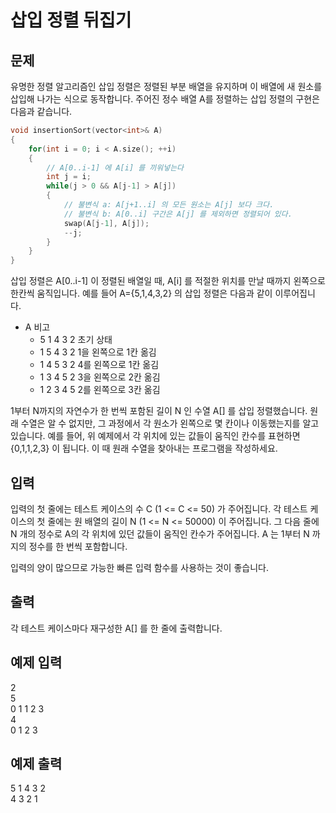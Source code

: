 # 삽입 정렬 뒤집기

## 문제

유명한 정렬 알고리즘인 삽입 정렬은 정렬된 부분 배열을 유지하며 이 배열에 새 원소를 삽입해 나가는 식으로 동작합니다. 주어진 정수 배열 A를 정렬하는 삽입 정렬의 구현은 다음과 같습니다.

``` c++
void insertionSort(vector<int>& A) 
{
	for(int i = 0; i < A.size(); ++i) 
	{
		// A[0..i-1] 에 A[i] 를 끼워넣는다
		int j = i;
		while(j > 0 && A[j-1] > A[j]) 
		{
			// 불변식 a: A[j+1..i] 의 모든 원소는 A[j] 보다 크다.
			// 불변식 b: A[0..i] 구간은 A[j] 를 제외하면 정렬되어 있다.
			swap(A[j-1], A[j]);
			--j;
		}
	}
}
```

삽입 정렬은 A[0..i-1] 이 정렬된 배열일 때, A[i] 를 적절한 위치를 만날 때까지 왼쪽으로 한칸씩 움직입니다. 예를 들어 A={5,1,4,3,2} 의 삽입 정렬은 다음과 같이 이루어집니다.

* A	비고  
	- 5 1 4 3 2	초기 상태    
	- 1 5 4 3 2	1을 왼쪽으로 1칸 옮김   
	- 1 4 5 3 2	4를 왼쪽으로 1칸 옮김   
	- 1 3 4 5 2	3을 왼쪽으로 2칸 옮김   
	- 1 2 3 4 5	2를 왼쪽으로 3칸 옮김   

1부터 N까지의 자연수가 한 번씩 포함된 길이 N 인 수열 A[] 를 삽입 정렬했습니다. 원래 수열은 알 수 없지만, 그 과정에서 각 원소가 왼쪽으로 몇 칸이나 이동했는지를 알고 있습니다. 예를 들어, 위 예제에서 각 위치에 있는 값들이 움직인 칸수를 표현하면 {0,1,1,2,3} 이 됩니다. 이 때 원래 수열을 찾아내는 프로그램을 작성하세요.


## 입력

입력의 첫 줄에는 테스트 케이스의 수 C (1 <= C <= 50) 가 주어집니다. 각 테스트 케이스의 첫 줄에는 원 배열의 길이 N (1 <= N <= 50000) 이 주어집니다. 그 다음 줄에 N 개의 정수로 A의 각 위치에 있던 값들이 움직인 칸수가 주어집니다. A 는 1부터 N 까지의 정수를 한 번씩 포함합니다.

입력의 양이 많으므로 가능한 빠른 입력 함수를 사용하는 것이 좋습니다.


## 출력

각 테스트 케이스마다 재구성한 A[] 를 한 줄에 출력합니다.


## 예제 입력

2  
5  
0 1 1 2 3  
4  
0 1 2 3  


## 예제 출력

5 1 4 3 2  
4 3 2 1  
